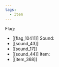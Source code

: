 ```yaml
---
tags:
  - Item
---
```

Flag:
- [[flag_10411]]
Sound:
- [[sound_43]]
- [[sound_17]]
- [[sound_44]]
Item:
- [[item_368]]
